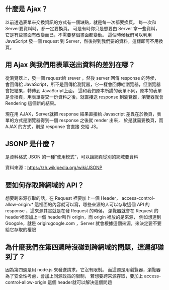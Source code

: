 ## 什麼是 Ajax？
以前透過表單來交換資訊的方式有一個缺點，就是每一次都要換頁。
每一次和Server要資料時，都一定要換頁。
可是有時你只是想要由 Server 拿一些資料，它是有些畫面有改變而已，不需要整個畫面都變動。
這個時候我們可以利用 JavaScript 發一個 request 到 Server，然後得到我們要的資料，這樣即可不用換頁。

## 用 Ajax 與我們用表單送出資料的差別在哪？
從瀏覽器上，發一個 request給 srever ，然後 server 回傳 response 的時侯，
會回傳給 JavaScript，所不是回傳給瀏覽器，它一樣會回傳給瀏覽器，但瀏覽器會把結果，轉傳到 JavaScript上面，
這和我們原本所講的表單不同，原本的表單是會換頁，用表單提交一份資料之後，就直接送 response 到瀏覽器，瀏覽器就會 Rendering 這個新的結果。

現在用 AJAX，Server就把 response 結果直接給 Javascript
差異在於換頁，表單的方式是瀏覽器得到一個 response 之後就 render 出來，
於是就需要換頁，而 AJAX 的方式，則是 response 會直接 交給 JS。


## JSONP 是什麼？
是資料格式 JSON 的一種“使用模式”，可以讓網頁從別的網域要資料

資料來源：https://zh.wikipedia.org/wiki/JSONP

## 要如何存取跨網域的 API？
想要跨來源存取的話，在  Request  裡要加上一個 Header，
 access-control-allow-origin:*
這裡面的內容就可以寫，哪些來源的人可以存取這個 API 的 response ，這來源其實就是在發 Request 的時侯，
瀏覽器就會在 Request 的header裡面加上一個 header叫作 origin，而 origin 裡放的是來源，
例如想連到 Googole，就是 origin:google.com ，Server 就會根據這個來源，來決定要不要給它存取的權限

## 為什麼我們在第四週時沒碰到跨網域的問題，這週卻碰到了？
因為第四週是用 node.js 來發送請求，它沒有限制。
而這週是用瀏覽器，瀏覽器為了安全性考慮，會加上同源政策的限制，
若想要跨來源存取，要加上 access-control-allow-origin 這個 header就可以解決這個問題
